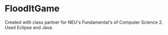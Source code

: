# FloodItGame

Created with class partner for NEU's Fundamental's of Computer Science 2. Used Eclipse and Java. 
